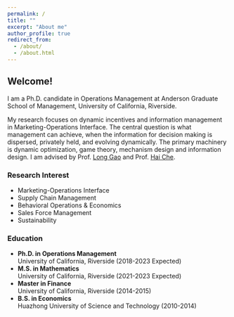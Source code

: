 ```yaml
---
permalink: /
title: ""
excerpt: "About me"
author_profile: true
redirect_from: 
  - /about/
  - /about.html
---
```


## Welcome!

I am a Ph.D. candidate in Operations Management at Anderson Graduate School of Management, University of California, Riverside.

My research focuses on dynamic incentives and information management in Marketing-Operations Interface. The central question is what management can achieve, when the information for decision making is dispersed, privately held, and evolving dynamically. The primary machinery is dynamic optimization, game theory, mechanism design and information design. I am advised by Prof. [Long Gao](https://profiles.ucr.edu/app/home/profile/longg) and Prof. [Hai Che](https://sites.google.com/view/haiche/home).

### Research Interest
   
* Marketing-Operations Interface
* Supply Chain Management
* Behavioral Operations & Economics
* Sales Force Management
* Sustainability

### Education

* **Ph.D. in Operations Management**   
University of California, Riverside (2018-2023 Expected)
* **M.S. in Mathematics**    
University of California, Riverside (2021-2023 Expected)
* **Master in Finance**    
University of California, Riverside (2014-2015)
* **B.S. in Economics**    
Huazhong University of Science and Technology (2010-2014)


